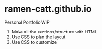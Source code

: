 # ramen-catt.github.io
Personal Portfolio WIP
1. Make all the sections/structure with HTML
2. Use CSS to plan the layout
3. Use CSS to customize
